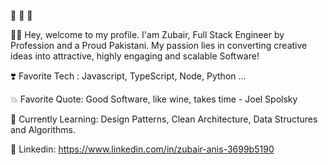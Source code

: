 :wave: :wave: :wave:

:man_technologist: Hey, welcome to my profile. I'am Zubair, Full Stack Engineer by Profession and a Proud Pakistani. My passion lies in converting creative ideas into attractive, highly engaging and scalable Software!

:heavy_heart_exclamation: Favorite Tech : Javascript, TypeScript, Node, Python ...

:boom: Favorite Quote: Good Software, like wine, takes time - Joel Spolsky

:notebook: Currently Learning: Design Patterns, Clean Architecture, Data Structures and Algorithms.

:briefcase: Linkedin: https://www.linkedin.com/in/zubair-anis-3699b5190
